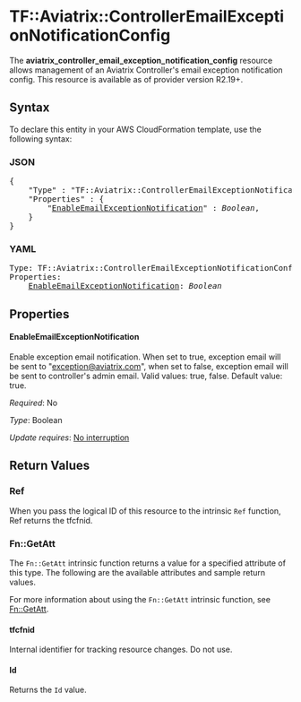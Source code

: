 # TF::Aviatrix::ControllerEmailExceptionNotificationConfig

The **aviatrix_controller_email_exception_notification_config** resource allows management of an Aviatrix Controller's email exception notification config. This resource is available as of provider version R2.19+.

## Syntax

To declare this entity in your AWS CloudFormation template, use the following syntax:

### JSON

<pre>
{
    "Type" : "TF::Aviatrix::ControllerEmailExceptionNotificationConfig",
    "Properties" : {
        "<a href="#enableemailexceptionnotification" title="EnableEmailExceptionNotification">EnableEmailExceptionNotification</a>" : <i>Boolean</i>,
    }
}
</pre>

### YAML

<pre>
Type: TF::Aviatrix::ControllerEmailExceptionNotificationConfig
Properties:
    <a href="#enableemailexceptionnotification" title="EnableEmailExceptionNotification">EnableEmailExceptionNotification</a>: <i>Boolean</i>
</pre>

## Properties

#### EnableEmailExceptionNotification

Enable exception email notification. When set to true, exception email will be sent to "exception@aviatrix.com", when set to false, exception email will be sent to controller's admin email. Valid values: true, false. Default value: true.

_Required_: No

_Type_: Boolean

_Update requires_: [No interruption](https://docs.aws.amazon.com/AWSCloudFormation/latest/UserGuide/using-cfn-updating-stacks-update-behaviors.html#update-no-interrupt)

## Return Values

### Ref

When you pass the logical ID of this resource to the intrinsic `Ref` function, Ref returns the tfcfnid.

### Fn::GetAtt

The `Fn::GetAtt` intrinsic function returns a value for a specified attribute of this type. The following are the available attributes and sample return values.

For more information about using the `Fn::GetAtt` intrinsic function, see [Fn::GetAtt](https://docs.aws.amazon.com/AWSCloudFormation/latest/UserGuide/intrinsic-function-reference-getatt.html).

#### tfcfnid

Internal identifier for tracking resource changes. Do not use.

#### Id

Returns the <code>Id</code> value.

